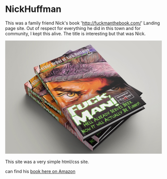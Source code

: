 # NickHuffman
This was a family friend Nick's book 'http://fuckmanthebook.com/' Landing page site. Out of respect for everything he did in this town and for community, I kept this alive. The title is interesting but that was Nick.

![Nick's book stack](https://github.com/rehmpke/NickHuffman/blob/main/assets/img/book-stack-image.jpg)

This site was a very simple html/css site.

can find his [book here on Amazon](https://www.amazon.com/stores/Nick-Huffman/author/B08RP1PMGJ?ref=ap_rdr&store_ref=ap_rdr&isDramIntegrated=true&shoppingPortalEnabled=true)

